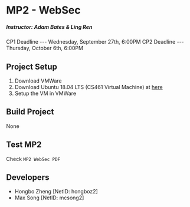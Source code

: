 # MP2 - WebSec
##### Instructor: Adam Bates & Ling Ren
CP1 Deadline --- Wednesday, September 27th, 6:00PM
CP2 Deadline --- Thursday, October 6th, 6:00PM

## Project Setup
1. Download VMWare
2. Download Ubuntu 18.04 LTS (CS461 Virtual Machine) at [here](https://uofi.box.com/s/aqaixm5igvqbyxys7gpswxgcsf7nyqo6)
3. Setup the VM in VMWare 

## Build Project
None

## Test MP2
Check `MP2 WebSec PDF`

## Developers
* Hongbo Zheng [NetID: hongboz2]
* Max Song [NetID: mcsong2]
